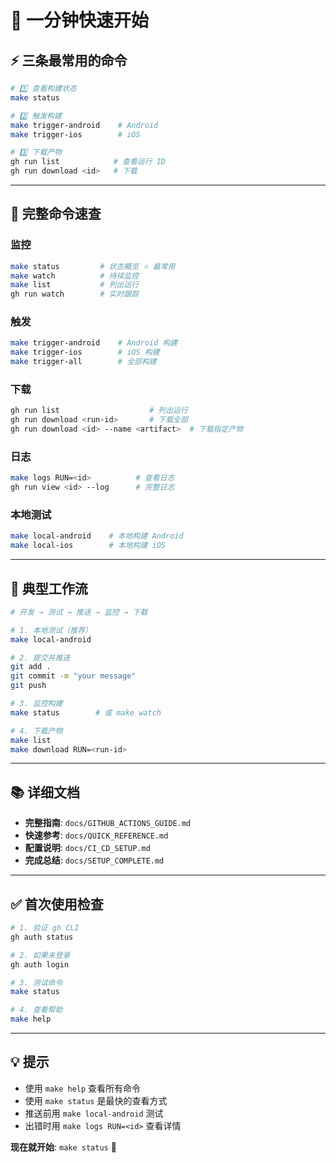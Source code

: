 # 🚀 一分钟快速开始

## ⚡ 三条最常用的命令

```bash
# 1️⃣ 查看构建状态
make status

# 2️⃣ 触发构建
make trigger-android    # Android
make trigger-ios        # iOS

# 3️⃣ 下载产物
gh run list            # 查看运行 ID
gh run download <id>   # 下载
```

---

## 📝 完整命令速查

### 监控
```bash
make status         # 状态概览 ⭐ 最常用
make watch          # 持续监控
make list           # 列出运行
gh run watch        # 实时跟踪
```

### 触发
```bash
make trigger-android    # Android 构建
make trigger-ios        # iOS 构建
make trigger-all        # 全部构建
```

### 下载
```bash
gh run list                    # 列出运行
gh run download <run-id>       # 下载全部
gh run download <id> --name <artifact>  # 下载指定产物
```

### 日志
```bash
make logs RUN=<id>          # 查看日志
gh run view <id> --log      # 完整日志
```

### 本地测试
```bash
make local-android    # 本地构建 Android
make local-ios        # 本地构建 iOS
```

---

## 🎯 典型工作流

```bash
# 开发 → 测试 → 推送 → 监控 → 下载

# 1. 本地测试（推荐）
make local-android

# 2. 提交并推送
git add .
git commit -m "your message"
git push

# 3. 监控构建
make status        # 或 make watch

# 4. 下载产物
make list
make download RUN=<run-id>
```

---

## 📚 详细文档

- **完整指南**: `docs/GITHUB_ACTIONS_GUIDE.md`
- **快速参考**: `docs/QUICK_REFERENCE.md`
- **配置说明**: `docs/CI_CD_SETUP.md`
- **完成总结**: `docs/SETUP_COMPLETE.md`

---

## ✅ 首次使用检查

```bash
# 1. 验证 gh CLI
gh auth status

# 2. 如果未登录
gh auth login

# 3. 测试命令
make status

# 4. 查看帮助
make help
```

---

## 💡 提示

- 使用 `make help` 查看所有命令
- 使用 `make status` 是最快的查看方式
- 推送前用 `make local-android` 测试
- 出错时用 `make logs RUN=<id>` 查看详情

**现在就开始**: `make status` 🎉
